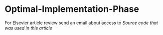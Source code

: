 # Optimal-Implementation-Phase

For Elsevier article review send an email about access to _Source code that was used in this article_
